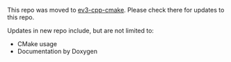 This repo was moved to [ev3-cpp-cmake](https://github.com/wandeltn/ev3-cpp-cmake/). Please check there for updates to this repo. 

Updates in new repo include, but are not limited to:

- CMake usage
- Documentation by Doxygen
